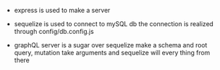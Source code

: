 - express is used to make a server

- sequelize is used to connect to mySQL db
the connection is realized through config/db.config.js

- graphQL server is a sugar over sequelize
make a schema and root query, mutation
take arguments and sequelize will every thing from there